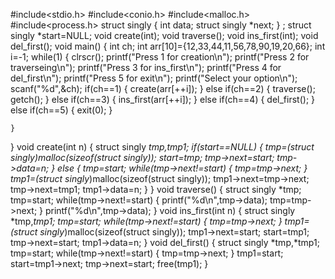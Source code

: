 #include<stdio.h>
#include<conio.h>
#include<malloc.h>
#include<process.h>
struct singly
{
int data;
struct singly *next;
} ;
struct singly *start=NULL;
void create(int);
void traverse();
void ins_first(int);
void del_first();
void main()
{
int ch;
int arr[10]={12,33,44,11,56,78,90,19,20,66};
int i=-1;
while(1)
	{
	clrscr();
	printf("Press 1 for creation\n");
	printf("Press 2 for traverseing\n");
	printf("Press 3 for ins_first\n");
	printf("Press 4 for del_first\n");
	printf("Press 5 for exit\n");
	printf("Select your option\n");
	scanf("%d",&ch);
	if(ch==1)
		{
		create(arr[++i]);
		}
	else if(ch==2)
		{
		traverse();
		getch();
		}
	else if(ch==3)
		{
		ins_first(arr[++i]);
		}
	else if(ch==4)
		{
		del_first();
		}
	else if(ch==5)
		{
		exit(0);
		}

	}

}
void create(int n)
{
struct singly *tmp,*tmp1;
if(start==NULL)
	{
	tmp=(struct singly*)malloc(sizeof(struct singly));
	start=tmp;
	tmp->next=start;
	tmp->data=n;
	}
else
	{
	tmp=start;
	while(tmp->next!=start)
		{
		tmp=tmp->next;
		}
	tmp1=(struct singly*)malloc(sizeof(struct singly));
	tmp1->next=tmp->next;
	tmp->next=tmp1;
	tmp1->data=n;
	}
}
void traverse()
{
struct singly *tmp;
tmp=start;
while(tmp->next!=start)
	{
	 printf("%d\n",tmp->data);
	 tmp=tmp->next;
	}
printf("%d\n",tmp->data);
}
void ins_first(int n)
{
struct singly *tmp,*tmp1;
tmp=start;
while(tmp->next!=start)
	{
	tmp=tmp->next;
	}
tmp1=(struct singly*)malloc(sizeof(struct singly));
tmp1->next=start;
start=tmp1;
tmp->next=start;
tmp1->data=n;
}
void del_first()
{
struct singly *tmp,*tmp1;
tmp=start;
while(tmp->next!=start)
	{
	tmp=tmp->next;
	}
tmp1=start;
start=tmp1->next;
tmp->next=start;
free(tmp1);
}
